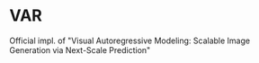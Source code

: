 # VAR
Official impl. of "Visual Autoregressive Modeling: Scalable Image Generation via Next-Scale Prediction"
